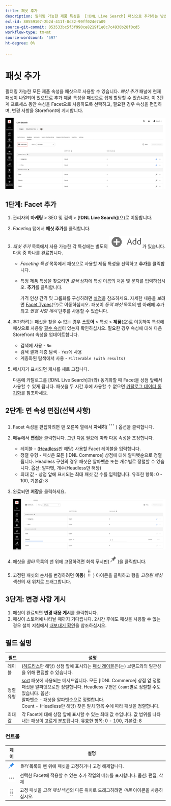 ```yaml
---
title: 패싯 추가
description: 필터링 가능한 제품 특성을  [!DNL Live Search] 패싯으로 추가하는 방법에 대해 알아봅니다.
exl-id: 80559107-2b2d-411f-8c32-99ff024e7a09
source-git-commit: 053533bc5f3f990ce8219f1e0c7c4930b28f0cd5
workflow-type: tm+mt
source-wordcount: '597'
ht-degree: 0%

---
```


# 패싯 추가

필터링 가능한 모든 제품 속성을 패싯으로 사용할 수 있습니다. *패싯 추가* 패널에 현재 패싯이 나열되어 있으므로 추가 제품 특성을 패싯으로 쉽게 할당할 수 있습니다. 이 3단계 프로세스 동안 속성을 Facet으로 사용하도록 선택하고, 필요한 경우 속성을 편집하며, 변경 사항을 Storefront에 게시합니다.

![패싯 추가](assets/facets-add.png)

## 1단계: Facet 추가

1. 관리자의 **마케팅** > SEO 및 검색 > **[!DNL Live Search]**(으)로 이동합니다.
1. *Faceting* 탭에서 **패싯 추가**&#x200B;를 클릭합니다.
1. *패싯 추가* 목록에서 사용 가능한 각 특성에는 별도의 ![추가 단추](assets/btn-add.png)가 있습니다. 다음 중 하나를 완료합니다.

   * *Faceting 특성* 목록에서 패싯으로 사용할 제품 특성을 선택하고 **추가**&#x200B;를 클릭합니다.
   * 특정 제품 특성을 찾으려면 *검색* 상자에 특성 이름의 처음 몇 문자를 입력하십시오. **추가**&#x200B;를 클릭합니다.

     가격 인상 간격 및 그룹화를 구성하려면 [설정](settings.md)을 참조하세요. 자세한 내용을 보려면 [Facet Types](facets-type.md)(으)로 이동하십시오.
패싯이 *동적 패싯* 목록의 맨 아래에 추가되고 *변경 사항 게시* 단추를 사용할 수 있습니다.

1. 추가하려는 패싯을 찾을 수 없는 경우 **스토어** > 특성 > **제품**(으)로 이동하여 특성에 패싯으로 사용할 [필수 속성](facets.md)이 있는지 확인하십시오. 필요한 경우 속성에 대해 다음 Storefront 속성을 업데이트합니다.

   * 검색에 사용 - `No`
   * 검색 결과 계층 탐색 - `Yes`에 사용
   * 계층화된 탐색에서 사용 - `Filterable (with results)`

1. 메시지가 표시되면 캐시를 새로 고칩니다.

   다음에 카탈로그를 [!DNL Live Search]과(와) 동기화할 때 Facet을 상점 앞에서 사용할 수 있게 됩니다. 패싯을 두 시간 후에 사용할 수 없으면 [카탈로그 데이터 동기화](install.md#synchronize-catalog-data)를 참조하세요.

## 2단계: 면 속성 편집(선택 사항)

1. Facet 속성을 편집하려면 맨 오른쪽 열에서 **자세히**(![추가 선택기](assets/btn-more.png)) 옵션을 클릭합니다.
1. 메뉴에서 **편집**&#x200B;을 클릭합니다. 그런 다음 필요에 따라 다음 속성을 조정합니다.

   * 레이블 - ([Headless](facets-type.md)만 해당) 사용할 Facet 레이블을 입력합니다.
   * 정렬 유형 - 패싯은 모든 [!DNL Commerce] 상점에 대해 알파벳순으로 정렬됩니다. Headless 구현의 경우 패싯은 알파벳순 또는 개수별로 정렬할 수 있습니다. 옵션: 알파벳, 개수(Headless만 해당)
   * 최대 값 - 상점 앞에 표시되는 최대 패싯 값 수를 입력합니다. 유효한 항목: 0 - 100, 기본값: 8

1. 완료되면 **저장**&#x200B;을 클릭하세요.

   ![패싯 편집](assets/facet-edit.png)

1. 패싯을 *필터* 목록의 맨 위에 고정하려면 회색 푸시핀(![핀 선택기](assets/btn-pin-gray.png))을 클릭합니다.
1. 고정된 패싯의 순서를 변경하려면 **이동**(![이동 선택기](assets/btn-move.png)) 아이콘을 클릭하고 행을 *고정된 패싯* 섹션의 새 위치로 드래그합니다.

## 3단계: 변경 사항 게시

1. 패싯이 완료되면 **변경 내용 게시**&#x200B;를 클릭합니다.
1. 패싯이 스토어에 나타날 때까지 기다립니다.
2시간 후에도 패싯을 사용할 수 없는 경우 설치 지침에서 [내보내기 확인](install.md#synchronize-catalog-data)을 참조하십시오.

## 필드 설명

| 필드 | 설명 |
|--- |--- |
| 레이블 | ([헤드리스](facets-type.md)만 해당) 상점 앞에 표시되는 [패싯 레이블](facets-type.md)은(는) 브랜드와의 일관성을 위해 편집할 수 있습니다. |
| 정렬 유형 | [sort](facets-type.md) 패싯에 사용되는 메서드입니다. 모든 [!DNL Commerce] 상점 앞 정렬 패싯을 알파벳으로만 정렬합니다. Headless 구현은 `Count`별로 정렬할 수도 있습니다. 옵션:<br />알파벳순 - 패싯을 알파벳순으로 정렬합니다.<br />Count - (Headless만 해당) 찾은 일치 항목 수에 따라 패싯을 정렬합니다. |
| 최대 값 | 각 Facet에 대해 상점 앞에 표시할 수 있는 최대 값 수입니다. 값 범위를 나타내는 패싯이 고르게 분포됩니다. 유효한 항목: 0 - 100, 기본값: 8 |

### 컨트롤

| 제어 | 설명 |
|--- |--- |
| ![핀 선택기](assets/btn-pin-blue.png) | *필터* 목록의 맨 위에 패싯을 고정하거나 고정 해제합니다. |
| ![추가 선택기](assets/btn-more.png) | 선택한 Facet에 적용할 수 있는 추가 작업의 메뉴를 표시합니다. 옵션: 편집, 삭제 |
| ![이동 선택기](assets/btn-move.png) | 고정 패싯을 *고정 패싯* 섹션의 다른 위치로 드래그하려면 *이동* 아이콘을 사용하십시오. |
